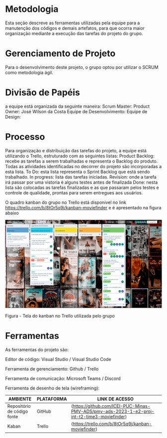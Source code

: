 # Metodologia

Esta seção descreve as ferramentas utilizadas pela equipe para a manutenção dos códigos e demais artefatos, para que ocorra maior organização mediante a execução das tarefas do projeto do grupo.

# Gerenciamento de Projeto
Para o desenvolvimento deste projeto, o grupo optou por utilizar o SCRUM como metodologia ágil.

# Divisão de Papéis

a equipe está organizada da seguinte maneira:
Scrum Master: 
Product Owner: José Wilson da Costa
Equipe de Desenvolvimento: 
Equipe de Design: 

# Processo

Para organização e distribuição das tarefas do projeto, a equipe está utilizando o Trello, estruturado com as seguintes listas:
Product Backlog: recebe as tarefas a serem trabalhadas e representa o Backlog do produto. Todas as atividades identificadas no decorrer do projeto são incorporadas a esta lista.
To Do: esta lista representa o Sprint Backlog que está sendo trabalhado.
In progress: lista das tarefas iniciadas.
Revision: onde a tarefa irá passar por uma vistoria é alguns testes antes de finalizada
Done: nesta lista são colocadas as tarefas finalizadas e as que passaram pelos testes e controle de qualidade, prontas para serem entregues aos usuários.

O quadro kanban do grupo no Trello está disponível no link https://trello.com/b/8tOr5q9j/kanban-moviefinder
e é apresentado na figura abaixo

<img src="img/tela-kaban.png" />

Figura - Tela do kanban no Trello utilizada pelo grupo

# Ferramentas

<p>As ferramentas do projeto são: </p>

<p>Editor de código: Visual Studio / Visual Studio Code </p>
<p>Ferramenta de gerenciamento: Github / Trello </p>
<p>Ferramenta de comunicação: Microsoft Teams / Discord </p>
<p>Ferramenta de desenho de tela (wireframing): </p>



|AMBIENTE    | PLATAFORMA  | LINK DE ACESSO |
|------|-----------------------------------------|----|
|Repositório de código fonte| GitHub | (https://github.com/ICEI-PUC-Minas-PMV-ADS/pmv-ads-2023-1-e2-proj-int-t2-time3-moviefinder) | 
|Kaban| Trello | (https://trello.com/b/8tOr5q9j/kanban-moviefinder) |
